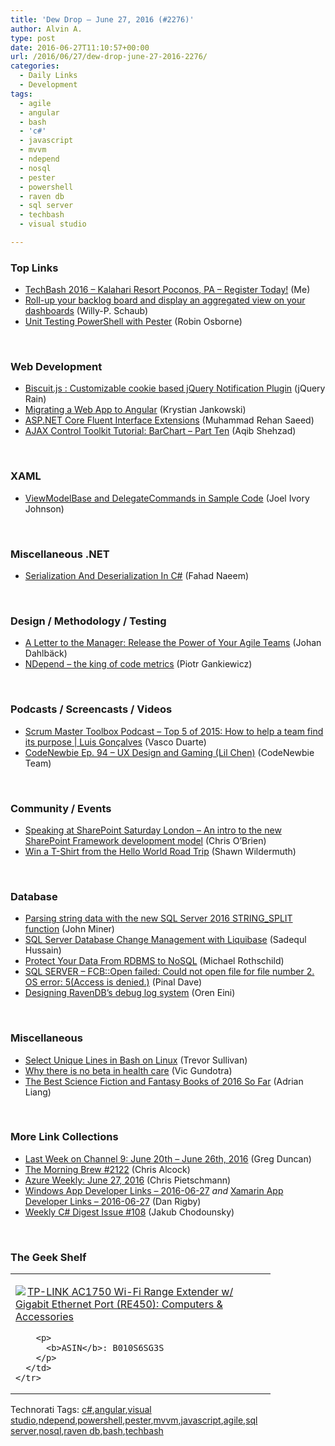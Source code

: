 ```yaml
---
title: 'Dew Drop – June 27, 2016 (#2276)'
author: Alvin A.
type: post
date: 2016-06-27T11:10:57+00:00
url: /2016/06/27/dew-drop-june-27-2016-2276/
categories:
  - Daily Links
  - Development
tags:
  - agile
  - angular
  - bash
  - 'c#'
  - javascript
  - mvvm
  - ndepend
  - nosql
  - pester
  - powershell
  - raven db
  - sql server
  - techbash
  - visual studio

---
```

### <a name="top"></a>Top Links

  * <a href="http://feedproxy.google.com/~r/alvinashcraft/~3/DoAAIMTApxg/" target="_blank">TechBash 2016 – Kalahari Resort Poconos, PA – Register Today!</a> (Me)
  * <a href="https://blogs.msdn.microsoft.com/visualstudioalmrangers/2016/06/26/roll-up-your-backlog-board-and-display-an-aggregated-view-on-your-dashboards/" target="_blank">Roll-up your backlog board and display an aggregated view on your dashboards</a> (Willy-P. Schaub)
  * <a href="http://robinosborne.co.uk/2016/06/27/unit-testing-powershell-with-pester/" target="_blank">Unit Testing PowerShell with Pester</a> (Robin Osborne)

&nbsp;

### <a name="web"></a>Web Development

  * <a href="http://feedproxy.google.com/~r/Jqueryrain/~3/dTJ27D5qxlw/" target="_blank">Biscuit.js : Customizable cookie based jQuery Notification Plugin</a> (jQuery Rain)
  * <a href="https://dzone.com/articles/migrating-a-web-app-to-angular?utm_medium=feed&utm_source=feedpress.me&utm_campaign=Feed%3A+dzone%2Fwebdev" target="_blank">Migrating a Web App to Angular</a> (Krystian Jankowski)
  * <a href="http://rehansaeed.com/asp-net-core-fluent-interface-extensions/" target="_blank">ASP.NET Core Fluent Interface Extensions</a> (Muhammad Rehan Saeed)
  * <a href="http://www.c-sharpcorner.com/article/ajax-control-toolkit-tutorial-barchart-part-ten/" target="_blank">AJAX Control Toolkit Tutorial: BarChart &#8211; Part Ten</a> (Aqib Shehzad)

&nbsp;

### <a name="silverlight"></a>XAML

  * <a href="http://www.j2i.net/blogengine/post/2016/06/26/ViewModelBase-and-DelegateCommands-in-Sample-Code.aspx" target="_blank">ViewModelBase and DelegateCommands in Sample Code</a> (Joel Ivory Johnson)

&nbsp;

### <a name="dotnet"></a>Miscellaneous .NET

  * <a href="http://www.c-sharpcorner.com/article/serialization-and-deserialization-in-c-sharp/" target="_blank">Serialization And Deserialization In C#</a> (Fahad Naeem)

&nbsp;

### <a name="design"></a>Design / Methodology / Testing

  * <a href="http://www.infoq.com/articles/release-power-agile-teams?utm_campaign=infoq_content&utm_source=infoq&utm_medium=feed&utm_term=global" target="_blank">A Letter to the Manager: Release the Power of Your Agile Teams</a> (Johan Dahlbäck)
  * <a href="http://piotrgankiewicz.com/2016/06/27/ndepend-the-king-of-code-metrics/" target="_blank">NDepend – the king of code metrics</a> (Piotr Gankiewicz)

&nbsp;

### <a name="podcasts"></a>Podcasts / Screencasts / Videos

  * <a href="http://scrummastertoolbox.libsyn.com/top-5-of-2015-how-to-help-a-team-find-its-purpose-luis-gonalves" target="_blank">Scrum Master Toolbox Podcast &#8211; Top 5 of 2015: How to help a team find its purpose | Luis Gonçalves</a> (Vasco Duarte)
  * <a href="http://bloggytoons.com/codenewbies-podtrac/2016/6/27/ep-94-ux-design-and-gaming-lil-chen" target="_blank">CodeNewbie Ep. 94 &#8211; UX Design and Gaming (Lil Chen)</a> (CodeNewbie Team)

&nbsp;

### <a name="events"></a>Community / Events

  * <a href="http://feedproxy.google.com/~r/ChrisObrien/~3/fGdoozvDUgU/speaking-at-sharepoint-saturday-london.html" target="_blank">Speaking at SharePoint Saturday London &#8211; An intro to the new SharePoint Framework development model</a> (Chris O&#8217;Brien)
  * <a href="http://feeds.feedburner.com/2016/06/26/Win-a-T-Shirt-from-the-Hello-World-Road-Trip" target="_blank">Win a T-Shirt from the Hello World Road Trip</a> (Shawn Wildermuth)

&nbsp;

### <a name="sql"></a>Database

  * <a href="http://feedproxy.google.com/~r/MSSQLTips-LatestSqlServerTips/~3/HvqDr9E3blw/tip.asp" target="_blank">Parsing string data with the new SQL Server 2016 STRING_SPLIT function</a> (John Miner)
  * <a href="http://feedproxy.google.com/~r/MSSQLTips-LatestSqlServerTips/~3/hUatz8TxItA/tip.asp" target="_blank">SQL Server Database Change Management with Liquibase</a> (Sadequl Hussain)
  * <a href="https://dzone.com/articles/protect-your-data-while-migrating-from-rdbms-to-no?utm_medium=feed&utm_source=feedpress.me&utm_campaign=Feed%3A+dzone" target="_blank">Protect Your Data From RDBMS to NoSQL</a> (Michael Rothschild)
  * <a href="http://blog.sqlauthority.com/2016/06/27/sql-server-fcbopen-failed-not-open-file-file-number-2-os-error-5access-denied/" target="_blank">SQL SERVER – FCB::Open failed: Could not open file for file number 2. OS error: 5(Access is denied.)</a> (Pinal Dave)
  * <a href="http://feedproxy.google.com/~r/AyendeRahien/~3/PWjNe2hTPlM/designing-ravendbs-debug-log-system" target="_blank">Designing RavenDB’s debug log system</a> (Oren Eini)

&nbsp;

### <a name="misc"></a>Miscellaneous

  * <a href="https://trevorsullivan.net/2016/06/27/select-unique-lines-bash-linux/" target="_blank">Select Unique Lines in Bash on Linux</a> (Trevor Sullivan)
  * <a href="http://www.recode.net/2016/6/27/12025986/why-there-is-no-beta-in-health-care" target="_blank">Why there is no beta in health care</a> (Vic Gundotra)
  * <a href="http://www.omnivoracious.com/2016/06/the-best-science-fiction-and-fantasy-books-of-2016-so-far-amazon-book-review.html" target="_blank">The Best Science Fiction and Fantasy Books of 2016 So Far</a> (Adrian Liang)

&nbsp;

### <a name="links"></a>More Link Collections

  * <a href="https://channel9.msdn.com/Blogs/C9Team/Last-Week-on-Channel-9-June-20th-June-26th-2016?WT.mc_id=DX_MVP4025064" target="_blank">Last Week on Channel 9: June 20th &#8211; June 26th, 2016</a> (Greg Duncan)
  * <a href="http://feedproxy.google.com/~r/ReflectivePerspective/~3/5yhbnKG96L0/" target="_blank">The Morning Brew #2122</a> (Chris Alcock)
  * <a href="https://buildazure.com/2016/06/27/azure-weekly-june-27-2016/" target="_blank">Azure Weekly: June 27, 2016</a> (Chris Pietschmann)
  * <a href="http://windowsappdev.com/2016/06/windows-app-developer-links-2016-06-27/" target="_blank">Windows App Developer Links &#8211; 2016-06-27</a> _and_ <a href="http://allaboutxamarin.com/2016/06/xamarin-app-developer-links-2016-06-27/" target="_blank">Xamarin App Developer Links &#8211; 2016-06-27</a> (Dan Rigby)
  * <a href="http://feedproxy.google.com/~r/digest-csharp/~3/GXzJ4kT5E88/108" target="_blank">Weekly C# Digest Issue #108</a> (Jakub Chodounsky)

&nbsp;

### <a name="shelf"></a>The Geek Shelf

<div id="scid:7dc1bd33-94bd-46fd-a20b-0131235bcd47:0376b2a7-181c-4248-9a07-9d2575fce143" class="wlWriterEditableSmartContent" style="float: none; padding-bottom: 0px; padding-top: 0px; padding-left: 0px; margin: 0px; display: inline; padding-right: 0px">
  <table cellspacing="0" cellpadding="2" width="400" border="0" unselectable="on">
    <tr>
      <td valign="top" width="400">
        <p>
          <a title="TP-LINK AC1750 Wi-Fi Range Extender w/ Gigabit Ethernet Port (RE450): Computers & Accessories" href="http://www.amazon.com/exec/obidos/ASIN/B010S6SG3S/amavin-20"><img data-recalc-dims="1" decoding="async" src="https://i0.wp.com/images.amazon.com/images/P/B010S6SG3S.01.MZZZZZZZ.jpg?w=660" border="0" align="left" style="float:left" />TP-LINK AC1750 Wi-Fi Range Extender w/ Gigabit Ethernet Port (RE450): Computers & Accessories</a>
        </p>
        
        <p>
          <b>ASIN</b>: B010S6SG3S
        </p>
      </td>
    </tr>
  </table>
</div>

<div id="scid:0767317B-992E-4b12-91E0-4F059A8CECA8:8c573b38-e72b-47ad-bf8e-d704270d5cbb" class="wlWriterEditableSmartContent" style="float: none; padding-bottom: 0px; padding-top: 0px; padding-left: 0px; margin: 0px; display: inline; padding-right: 0px">
  Technorati Tags: <a href="http://technorati.com/tags/c%23" rel="tag">c#</a>,<a href="http://technorati.com/tags/angular" rel="tag">angular</a>,<a href="http://technorati.com/tags/visual+studio" rel="tag">visual studio</a>,<a href="http://technorati.com/tags/ndepend" rel="tag">ndepend</a>,<a href="http://technorati.com/tags/powershell" rel="tag">powershell</a>,<a href="http://technorati.com/tags/pester" rel="tag">pester</a>,<a href="http://technorati.com/tags/mvvm" rel="tag">mvvm</a>,<a href="http://technorati.com/tags/javascript" rel="tag">javascript</a>,<a href="http://technorati.com/tags/agile" rel="tag">agile</a>,<a href="http://technorati.com/tags/sql+server" rel="tag">sql server</a>,<a href="http://technorati.com/tags/nosql" rel="tag">nosql</a>,<a href="http://technorati.com/tags/raven+db" rel="tag">raven db</a>,<a href="http://technorati.com/tags/bash" rel="tag">bash</a>,<a href="http://technorati.com/tags/techbash" rel="tag">techbash</a>
</div>